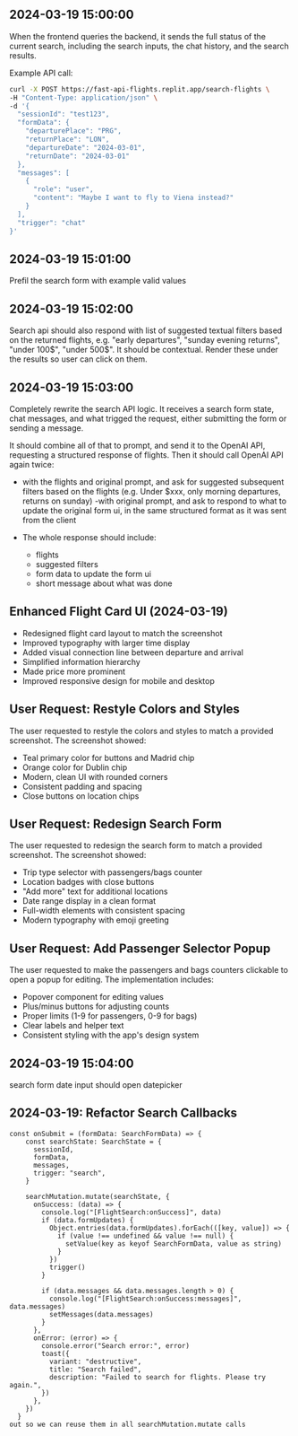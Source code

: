 ## 2024-03-19 15:00:00
When the frontend queries the backend, it sends the full status of the current search, including the search inputs, the chat history, and the search results.

Example API call:
```bash
curl -X POST https://fast-api-flights.replit.app/search-flights \
-H "Content-Type: application/json" \
-d '{
  "sessionId": "test123",
  "formData": {
    "departurePlace": "PRG",
    "returnPlace": "LON",
    "departureDate": "2024-03-01",
    "returnDate": "2024-03-01"
  },
  "messages": [
    {
      "role": "user",
      "content": "Maybe I want to fly to Viena instead?"
    }
  ],
  "trigger": "chat"
}'
```

## 2024-03-19 15:01:00
Prefil the search form with example valid values

## 2024-03-19 15:02:00
Search api should also respond with list of suggested textual filters based on the returned flights, e.g. "early departures", "sunday evening returns", "under 100$", "under 500$". It should be contextual.
Render these under the results so user can click on them.

## 2024-03-19 15:03:00
Completely rewrite the search API logic.
It receives a search form state, chat messages, and what trigged the request, either submitting the form or sending a message.

It should combine all of that to prompt, and send it to the OpenAI API, requesting a structured response of flights.
Then it should call OpenAI API again twice:
-  with the flights and original prompt, and ask for suggested subsequent filters based on the flights (e.g. Under $xxx, only morning departures, returns on sunday)
-with original prompt, and ask to respond to what to update the original form ui, in the same structured format as it was sent from the client

- The whole response should include:
  - flights
  - suggested filters
  - form data to update the form ui
  - short message about what was done

## Enhanced Flight Card UI (2024-03-19)
- Redesigned flight card layout to match the screenshot
- Improved typography with larger time display
- Added visual connection line between departure and arrival
- Simplified information hierarchy
- Made price more prominent
- Improved responsive design for mobile and desktop

## User Request: Restyle Colors and Styles
The user requested to restyle the colors and styles to match a provided screenshot. The screenshot showed:
- Teal primary color for buttons and Madrid chip
- Orange color for Dublin chip
- Modern, clean UI with rounded corners
- Consistent padding and spacing
- Close buttons on location chips

## User Request: Redesign Search Form
The user requested to redesign the search form to match a provided screenshot. The screenshot showed:
- Trip type selector with passengers/bags counter
- Location badges with close buttons
- "Add more" text for additional locations
- Date range display in a clean format
- Full-width elements with consistent spacing
- Modern typography with emoji greeting

## User Request: Add Passenger Selector Popup
The user requested to make the passengers and bags counters clickable to open a popup for editing. The implementation includes:
- Popover component for editing values
- Plus/minus buttons for adjusting counts
- Proper limits (1-9 for passengers, 0-9 for bags)
- Clear labels and helper text
- Consistent styling with the app's design system

## 2024-03-19 15:04:00
search form date input should open datepicker

## 2024-03-19: Refactor Search Callbacks
```refactor callbacks from:
const onSubmit = (formData: SearchFormData) => {
    const searchState: SearchState = {
      sessionId,
      formData,
      messages,
      trigger: "search",
    }

    searchMutation.mutate(searchState, {
      onSuccess: (data) => {
        console.log("[FlightSearch:onSuccess]", data)
        if (data.formUpdates) {
          Object.entries(data.formUpdates).forEach(([key, value]) => {
            if (value !== undefined && value !== null) {
              setValue(key as keyof SearchFormData, value as string)
            }
          })
          trigger()
        }

        if (data.messages && data.messages.length > 0) {
          console.log("[FlightSearch:onSuccess:messages]", data.messages)
          setMessages(data.messages)
        }
      },
      onError: (error) => {
        console.error("Search error:", error)
        toast({
          variant: "destructive",
          title: "Search failed",
          description: "Failed to search for flights. Please try again.",
        })
      },
    })
  }
out so we can reuse them in all searchMutation.mutate calls